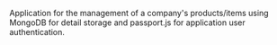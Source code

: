 Application for the management of a company's products/items using MongoDB for detail storage and passport.js for application user authentication.
